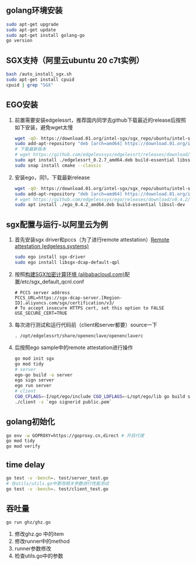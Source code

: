 ## golang环境安装

```bash
sudo apt-get upgrade
sudo apt-get update
sudo apt-get install golang-go
go version
```

## SGX支持（阿里云ubuntu 20 c7t实例）

```bash
bash /auto_install_sgx.sh
sudo apt-get install cpuid
cpuid | grep "SGX"
```

## EGO安装

1. 前置需要安装edgelessrt，推荐国内同学去github下载最近的release后按照如下安装，避免wget太慢

   ```sh
   wget -qO- https://download.01.org/intel-sgx/sgx_repo/ubuntu/intel-sgx-deb.key | sudo apt-key add
   sudo add-apt-repository "deb [arch=amd64] https://download.01.org/intel-sgx/sgx_repo/ubuntu `lsb_release -cs` main"
   # 下载最新版本
   # wget https://github.com/edgelesssys/edgelessrt/releases/download/v0.2.7/edgelessrt_0.2.7_amd64.deb
   sudo apt install ./edgelessrt_0.2.7_amd64.deb build-essential libssl-dev
   sudo snap install cmake --classic
   ```

2. 安装ego，同1，下载最新release

   ```bash
   wget -qO- https://download.01.org/intel-sgx/sgx_repo/ubuntu/intel-sgx-deb.key | sudo apt-key add
   sudo add-apt-repository "deb [arch=amd64] https://download.01.org/intel-sgx/sgx_repo/ubuntu `lsb_release -cs` main"
   # wget https://github.com/edgelesssys/ego/releases/download/v0.4.2/ego_0.4.2_amd64.deb
   sudo apt install ./ego_0.4.2_amd64.deb build-essential libssl-dev
   ```

## sgx配置与运行-以阿里云为例

1. 首先安装sgx driver和pccs（为了进行remote attestation）[Remote attestation (edgeless.systems)](https://docs.edgeless.systems/ego/#/reference/attest)

   ```bash
   sudo ego install sgx-driver
   sudo ego install libsgx-dcap-default-qpl
   ```

2. 按照[构建SGX加密计算环境 (alibabacloud.com)](https://www.alibabacloud.com/help/zh/doc-detail/208095.htm#step-fn4-02q-tj4)配置/etc/sgx_default_qcnl.conf

   ```
   # PCCS server address
   PCCS_URL=https://sgx-dcap-server.[Region-ID].aliyuncs.com/sgx/certification/v3/
   # To accept insecure HTTPS cert, set this option to FALSE
   USE_SECURE_CERT=TRUE
   ```

3. 每次进行测试和运行代码前（client和server都要）source一下

   ```
   . /opt/edgelessrt/share/openenclave/openenclaverc
   ```

4. 后按照ego sample中的remote attestation进行操作

   ```sh
   go mod init sgx
   go mod tidy
   # server
   ego-go build -o server
   ego sign server
   ego run server
   # client
   CGO_CFLAGS=-I/opt/ego/include CGO_LDFLAGS=-L/opt/ego/lib go build sgx_client/client.go
   ./client -s `ego signerid public.pem`
   ```

## golang初始化

```bash
go env -w GOPROXY=https://goproxy.cn,direct # 开启代理
go mod tidy
go mod verify
```

## time delay

```bash
go test -v -bench=. test/server_test.go
# 在utils/utils.go中更改相关参数进行性能测试
go test -v -bench=. test/client_test.go
```

## 吞吐量

```
go run ghz/ghz.go
```

1. 修改ghz.go 中的item
2. 修改runner中的method
3. runner参数修改
4. 检查utils.go中的参数

